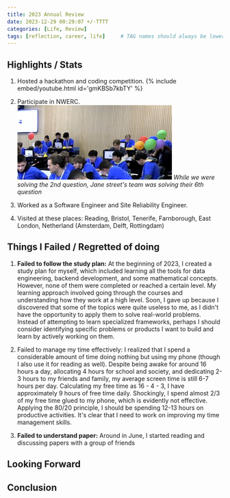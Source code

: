 ```yaml
---
title: 2023 Annual Review
date: 2023-12-29 00:29:07 +/-TTTT
categories: [Life, Review]
tags: [reflection, career, life]     # TAG names should always be lowercase
---
```


## Highlights / Stats
1. Hosted a hackathon and coding competition.
{% include embed/youtube.html id='gmKBSb7kbTY' %}

2. Participate in NWERC.  
![img-nwerc](/assets/articles/nwerc2.png)
_While we were solving the 2nd question, Jane street's team was solving their 6th question_

3. Worked as a Software Engineer and Site Reliability Engineer.
4. Visited at these places: Reading, Bristol, Tenerife, Farnborough, East London, Netherland (Amsterdam, Delft, Rottingdam) 

## Things I Failed / Regretted of doing
1. **Failed to follow the study plan:** At the beginning of 2023, I created a study plan for myself, which included learning all the tools for data engineering, backend development, and some mathematical concepts. 
However, none of them were completed or reached a certain level. My learning approach involved going through the courses and understanding how they work at a high level.
Soon, I gave up because I discovered that some of the topics were quite useless to me, as I didn't have the opportunity to apply them to solve real-world problems. 
Instead of attempting to learn specialized frameworks, perhaps I should consider identifying specific problems or products I want to build and learn by actively working on them.

2. Failed to manage my time effectively: I realized that I spend a considerable amount of time doing nothing but using my phone (though I also use it for reading as well). Despite being awake for around 16 hours a day, allocating 4 hours for school and society, and dedicating 2-3 hours to my friends and family, my average screen time is still 6-7 hours per day. Calculating my free time as 16 - 4 - 3, I have approximately 9 hours of free time daily. Shockingly, I spend almost 2/3 of my free time glued to my phone, which is evidently not effective. Applying the 80/20 principle, I should be spending 12-13 hours on productive activities. It's clear that I need to work on improving my time management skills.

3. **Failed to understand paper:** Around  in June, I started reading and discussing papers with a group of friends


## Looking Forward

## Conclusion
